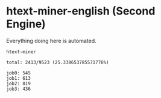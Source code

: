 # htext-miner-english (Second Engine)

Everything doing here is automated.

```
htext-miner

total: 2413/9523 (25.338653785571776%)

job0: 545
job1: 613
job2: 819
job3: 436
```
